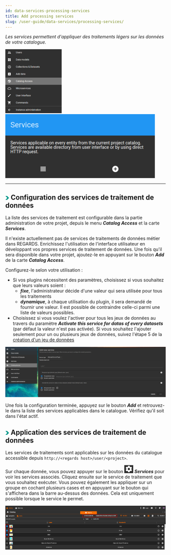 ```yaml
---
id: data-services-processing-services
title: Add processing services
slug: /user-guide/data-services/processing-services/
---
```


*Les services permettent d'appliquer des traitements légers sur les données de votre catalogue.*

<img src="/images/user-documentation/6-catalog-consultation/protocols/catalog-access-menu.png" alt="user menu" height="200"/> 
<img src="/images/user-documentation/7-data-services/processing-services/processing-services-card.png" alt="user menu" height="200"/>

---

## <img src="/images/user-documentation/doc-icons/right-arrow.png" alt="arrow" height="12"/> Configuration des services de traitement de données

La liste des services de traitement est configurable dans la partie administration de votre projet, depuis le menu ***Catalog Access*** et la carte ***Services***.

Il n'existe actuellement pas de services de traitements de données métier dans REGARDS. Enrichissez l'utilisation de l'interface utilisateur en développant vos propres services de traitement de données. Une fois qu'il sera disponible dans votre projet, ajoutez-le en appuyant sur le bouton ***Add*** de la carte ***Catalog Access***.

Configurez-le selon votre utilisation :

- Si vos plugins nécessitent des paramètres, choisissez si vous souhaitez que leurs valeurs soient :
  - ***fixe***, l'administrateur décide d'une valeur qui sera utilisée pour tous les traitements
  - ***dynamique***, à chaque utilisation du plugin, il sera demandé de fournir une valeur. Il est possible de contraindre celle-ci parmi une liste de valeurs possibles.
- Choisissez si vous voulez l'activer pour tous les jeux de données au travers du paramètre ***Activate this service for datas of every datasets*** (par défaut la valeur n'est pas activée). Si vous souhaitez l'ajouter seulement pour un ou plusieurs jeux de données, suivez l'étape 5 de la [création d'un jeu de données](../../data-organization/collections-datasets/)

<div align="center">
  <img src="/images/user-documentation/7-data-services/processing-services/service-create.png" alt="create service" width="800"/> 
</div>

Une fois la configuration terminée, appuyez sur le bouton ***Add*** et retrouvez-le dans la liste des services applicables dans le catalogue. Vérifiez qu'il soit dans l'état actif.

## <img src="/images/user-documentation/doc-icons/right-arrow.png" alt="arrow" height="12"/> Application des services de traitement de données

Les services de traitements sont applicables sur les données du catalogue accessible depuis `http://<regards host>/user/<project>`.

Sur chaque donnée, vous pouvez appuyer sur le bouton <img src="/images/user-documentation/regards-icons/admin/gear-wheel.png" alt="gear wheel" height="25"/> ***Services*** pour voir les services associés. Cliquez ensuite sur le service de traitement que vous souhaitez exécuter. Vous pouvez également les appliquer sur un groupe en cochant plusieurs cases et en appuyant sur le bouton qui s'affichera dans la barre au-dessus des données. Cela est uniquement possible lorsque le service le permet.

<div align="center">
  <img src="/images/user-documentation/7-data-services/processing-services/catalog-processing-services.png" alt="services" width="800"/> 
</div>
